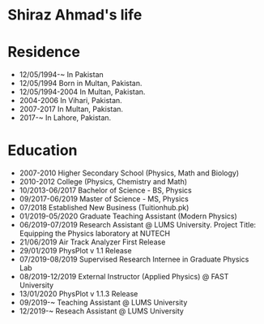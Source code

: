Shiraz Ahmad's life
===============

# Residence

- 12/05/1994-~ In Pakistan
- 12/05/1994 Born in Multan, Pakistan.
- 12/05/1994-2004 In Multan, Pakistan.
- 2004-2006 In Vihari, Pakistan.
- 2007-2017 In Multan, Pakistan.
- 2017-~ In Lahore, Pakistan.

# Education

- 2007-2010 Higher Secondary School (Physics, Math and Biology)
- 2010-2012 College (Physics, Chemistry and Math)
- 10/2013-06/2017 Bachelor of Science - BS, Physics
- 09/2017-06/2019 Master of Science - MS, Physics
- 07/2018 Established New Business (Tuitionhub.pk)
- 01/2019-05/2020 Graduate Teaching Assistant (Modern Physics)
- 06/2019-07/2019 Research Assistant @ LUMS University. Project Title: Equipping the Physics laboratory at NUTECH
- 21/06/2019 Air Track Analyzer First Release
- 29/01/2019 PhysPlot v 1.1 Release
- 07/2019-08/2019 Supervised Research Internee in Graduate Physics Lab
- 08/2019-12/2019 External Instructor (Applied Physics) @ FAST University
- 13/01/2020 PhysPlot v 1.1.3 Release
- 09/2019-~ Teaching Assistant @ LUMS University
- 12/2019-~ Reseach Assistant @ LUMS University
